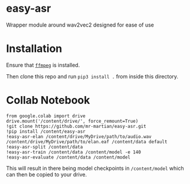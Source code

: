 # easy-asr
Wrapper module around wav2vec2 designed for ease of use

# Installation

Ensure that [`ffmpeg`](https://ffmpeg.org/download.html) is installed.

Then clone this repo and run `pip3 install .` from inside this directory.

# Collab Notebook

```
from google.colab import drive
drive.mount('/content/drive/', force_remount=True)
!git clone https://github.com/mr-martian/easy-asr.git
!pip install /content/easy-asr
!easy-asr-elan /content/drive/MyDrive/path/to/audio.wav /content/drive/MyDrive/path/to/elan.eaf /content/data default
!easy-asr-split /content/data
!easy-asr-train /content/data /content/model -e 140
!easy-asr-evaluate /content/data /content/model
```

This will result in there being model checkpoints in `/content/model` which can then be copied to your drive.
